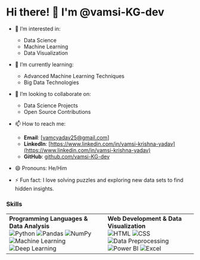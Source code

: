 # Hi there! 👋 I'm @vamsi-KG-dev

- 👀 I’m interested in:
  - Data Science
  - Machine Learning
  - Data Visualization

- 🌱 I’m currently learning:
  - Advanced Machine Learning Techniques
  - Big Data Technologies

- 💞️ I’m looking to collaborate on:
  - Data Science Projects
  - Open Source Contributions

- 📫 How to reach me:
  - **Email**: [vamcyadav25@gmail.com]
  - **LinkedIn**: [https://www.linkedin.com/in/vamsi-krishna-yadav](https://www.linkedin.com/in/vamsi-krishna-yadav)
  - **GitHub**: [github.com/vamsi-KG-dev](https://github.com/vamsi-KG-dev)

- 😄 Pronouns: He/Him

- ⚡ Fun fact: I love solving puzzles and exploring new data sets to find hidden insights.



<!---
vamsi-KG-dev/vamsi-KG-dev is a ✨ special ✨ repository because its `README.md` (this file) appears on your GitHub profile.
You can click the Preview link to take a look at your changes.
--->
### Skills

<table>
  <tr>
    <td>
      <b>Programming Languages & Data Analysis</b><br>
      <img src="https://img.shields.io/badge/Python-3776AB?style=for-the-badge&logo=python&logoColor=white&logoWidth=50" alt="Python">
      <img src="https://img.shields.io/badge/Pandas-150458?style=for-the-badge&logo=pandas&logoColor=white&logoWidth=50" alt="Pandas">
      <img src="https://img.shields.io/badge/NumPy-013243?style=for-the-badge&logo=numpy&logoColor=white&logoWidth=50" alt="NumPy">
      <img src="https://img.shields.io/badge/Machine%20Learning-FF6F00?style=for-the-badge&logo=googleai&logoColor=white&logoWidth=50" alt="Machine Learning">
      <img src="https://img.shields.io/badge/Deep%20Learning-8E2DE2?style=for-the-badge&logo=keras&logoColor=white&logoWidth=50" alt="Deep Learning">
    </td>
    <td>
      <b>Web Development & Data Visualization</b><br>
      <img src="https://img.shields.io/badge/HTML5-E34F26?style=for-the-badge&logo=html5&logoColor=white&logoWidth=50" alt="HTML">
      <img src="https://img.shields.io/badge/CSS3-1572B6?style=for-the-badge&logo=css3&logoColor=white&logoWidth=50" alt="CSS">
      <img src="https://img.shields.io/badge/Data%20Preprocessing-008080?style=for-the-badge&logoWidth=50" alt="Data Preprocessing">
      <img src="https://img.shields.io/badge/Power%20BI-FFB900?style=for-the-badge&logo=powerbi&logoColor=white&logoWidth=50" alt="Power BI">
      <img src="https://img.shields.io/badge/Excel-217346?style=for-the-badge&logo=microsoft-excel&logoColor=white&logoWidth=50" alt="Excel">
    </td>
  </tr>
</table>
